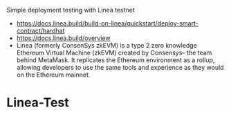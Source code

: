 Simple deployment testing with Linea testnet

- https://docs.linea.build/build-on-linea/quickstart/deploy-smart-contract/hardhat
- https://docs.linea.build/overview
- Linea (formerly ConsenSys zkEVM) is a type 2 zero knowledge Ethereum Virtual Machine (zkEVM) created by Consensys– the team behind MetaMask. It replicates the Ethereum environment as a rollup, allowing developers to use the same tools and experience as they would on the Ethereum mainnet.
# Linea-Test
